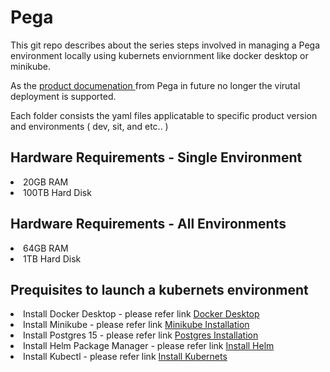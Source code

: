 # Pega
This git repo describes about the series steps involved in managing a Pega environment locally using kubernets enviornment like docker desktop or minikube. 

As the <a href="https://docs.pega.com/bundle/platform/page/platform/hub/platform-install-update.html"> product documenation </a> from Pega in future no longer the virutal deployment is supported.

Each folder consists the yaml files applicatable to specific product version and environments ( dev, sit, and etc.. )

<h2>Hardware Requirements - Single Environment </h2>
 <li>20GB RAM</li>
 <li>100TB Hard Disk </li>
 
<h2>Hardware Requirements - All Environments </h2>
 <li>64GB RAM</li>
 <li>1TB Hard Disk </li>

 <h2>Prequisites to launch a kubernets environment</h2>
 <li>Install Docker Desktop - please refer link <a href="https://docs.docker.com/desktop/">Docker Desktop</a></li>
 <li>Install Minikube - please refer link <a href="https://minikube.sigs.k8s.io/docs/start/?arch=%2Fmacos%2Farm64%2Fstable%2Fbinary+download">Minikube Installation</a></li>
 <li>Install Postgres 15 - please refer link <a href="https://www.postgresql.org/download/">Postgres Installation </a></li>
 <li>Install Helm Package Manager - please refer link <a href="https://helm.sh/docs/intro/install/">Install Helm</a></li>
 <li>Install Kubectl - please refer link <a href="https://kubernetes.io/docs/tasks/tools/">Install Kubernets</a></li>
 

